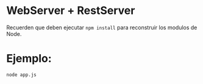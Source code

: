 # WebServer + RestServer

Recuerden que deben ejecutar ```npm install``` para reconstruir los modulos de Node.

# Ejemplo:
```
node app.js
```